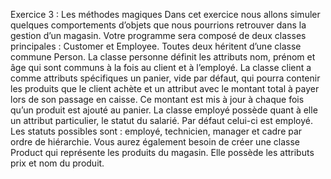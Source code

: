 Exercice 3 : Les méthodes magiques
Dans cet exercice nous allons simuler quelques comportements d’objets que nous pourrions
retrouver dans la gestion d’un magasin.
Votre programme sera composé de deux classes principales : Customer et Employee. Toutes deux
héritent d’une classe commune Person.
La classe personne définit les attributs nom, prénom et âge qui sont communs à la fois au client et à
l’employé.
La classe client a comme attributs spécifiques un panier, vide par défaut, qui pourra contenir les
produits que le client achète et un attribut avec le montant total à payer lors de son passage en
caisse. Ce montant est mis à jour à chaque fois qu’un produit est ajouté au panier.
La classe employé possède quant à elle un attribut particulier, le statut du salarié. Par défaut celui-ci
est employé. Les statuts possibles sont : employé, technicien, manager et cadre par ordre de
hiérarchie.
Vous aurez également besoin de créer une classe Product qui représente les produits du magasin.
Elle possède les attributs prix et nom du produit.
